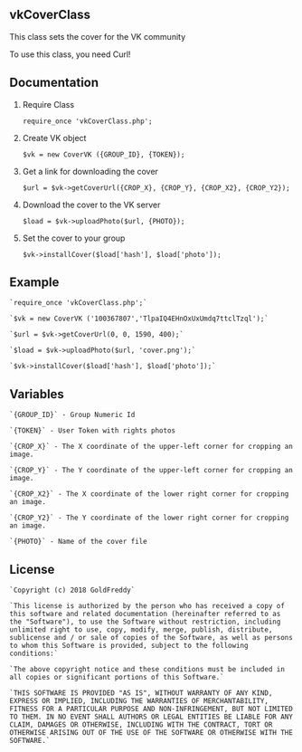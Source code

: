 ## vkCoverClass

This class sets the cover for the VK community

To use this class, you need Curl!
## Documentation

1. Require Class

	`require_once 'vkCoverClass.php';`
2. Create VK object
	
	`$vk = new CoverVK ({GROUP_ID}, {TOKEN});`
3. Get a link for downloading the cover

	`$url = $vk->getCoverUrl({CROP_X}, {CROP_Y}, {CROP_X2}, {CROP_Y2});`
4. Download the cover to the VK server
	
	`$load = $vk->uploadPhoto($url, {PHOTO});`
5. Set the cover to your group

	`$vk->installCover($load['hash'], $load['photo']);`
## Example

	`require_once 'vkCoverClass.php';`

	`$vk = new CoverVK ('100367807','TlpaIQ4EHnOxUxUmdq7ttclTzql');`

	`$url = $vk->getCoverUrl(0, 0, 1590, 400);`

	`$load = $vk->uploadPhoto($url, 'cover.png');`

	`$vk->installCover($load['hash'], $load['photo']);`
## Variables
	`{GROUP_ID}` - Group Numeric Id

	`{TOKEN}` - User Token with rights photos

	`{CROP_X}` - The X coordinate of the upper-left corner for cropping an image.

	`{CROP_Y}` - The Y coordinate of the upper-left corner for cropping an image.

	`{CROP_X2}` - The X coordinate of the lower right corner for cropping an image.

	`{CROP_Y2}` - The Y coordinate of the lower right corner for cropping an image.

	`{PHOTO}` - Name of the cover file
## License
	`Copyright (c) 2018 GoldFreddy`

	`This license is authorized by the person who has received a copy of this software and related documentation (hereinafter referred to as the "Software"), to use the Software without restriction, including unlimited right to use, copy, modify, merge, publish, distribute, sublicense and / or sale of copies of the Software, as well as persons to whom this Software is provided, subject to the following conditions:`

	`The above copyright notice and these conditions must be included in all copies or significant portions of this Software.`

	`THIS SOFTWARE IS PROVIDED "AS IS", WITHOUT WARRANTY OF ANY KIND, EXPRESS OR IMPLIED, INCLUDING THE WARRANTIES OF MERCHANTABILITY, FITNESS FOR A PARTICULAR PURPOSE AND NON-INFRINGEMENT, BUT NOT LIMITED TO THEM. IN NO EVENT SHALL AUTHORS OR LEGAL ENTITIES BE LIABLE FOR ANY CLAIM, DAMAGES OR OTHERWISE, INCLUDING WITH THE CONTRACT, TORT OR OTHERWISE ARISING OUT OF THE USE OF THE SOFTWARE OR OTHERWISE WITH THE SOFTWARE.`
